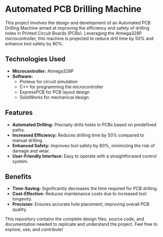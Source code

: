 # Automated PCB Drilling Machine

This project involves the design and development of an Automated PCB Drilling Machine aimed at improving the efficiency and safety of drilling holes in Printed Circuit Boards (PCBs). Leveraging the Atmega328P microcontroller, this machine is projected to reduce drill time by 50% and enhance tool safety by 80%.

## Technologies Used
- **Microcontroller:** Atmega328P
- **Software:**
  - Proteus for circuit simulation
  - C++ for programming the microcontroller
  - ExpressPCB for PCB layout design
  - SolidWorks for mechanical design

## Features
- **Automated Drilling:** Precisely drills holes in PCBs based on predefined paths.
- **Increased Efficiency:** Reduces drilling time by 50% compared to manual drilling.
- **Enhanced Safety:** Improves tool safety by 80%, minimizing the risk of damage and wear.
- **User-Friendly Interface:** Easy to operate with a straightforward control system.

## Benefits
- **Time-Saving:** Significantly decreases the time required for PCB drilling.
- **Cost-Effective:** Reduces maintenance costs due to increased tool longevity.
- **Precision:** Ensures accurate hole placement, improving overall PCB quality.

This repository contains the complete design files, source code, and documentation needed to replicate and understand the project. Feel free to explore, use, and contribute!
